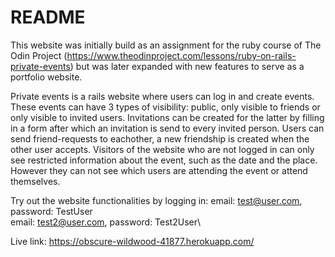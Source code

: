 # README

This website was initially build as an assignment for the ruby course of The Odin Project (https://www.theodinproject.com/lessons/ruby-on-rails-private-events) but was later expanded with new features to serve as a portfolio website.

Private events is a rails website where users can log in and create events. These events can have 3 types of visibility: public, only visible to friends or only visible to invited users. Invitations can be created for the latter by filling in a form after which an invitation is send to every invited person. Users can send friend-requests to eachother, a new friendship is created when the other user accepts. Visitors of the website who are not logged in can only see restricted information about the event, such as the date and the place. However they can not see which users are attending the event or attend themselves.

Try out the website functionalities by logging in:
email: test@user.com, password: TestUser\
email: test2@user.com, password: Test2User\

Live link: https://obscure-wildwood-41877.herokuapp.com/
